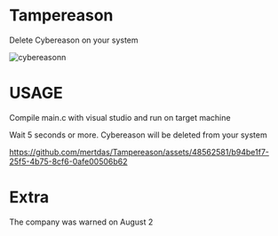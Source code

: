 # Tampereason
Delete Cybereason on your system<br>

![cybereasonn](https://github.com/mertdas/Tampereason/assets/48562581/4d82ac7b-779e-4880-9424-9a62d484b593)

# USAGE

Compile main.c with visual studio and run on target machine<br>

Wait 5 seconds or more. Cybereason will be deleted from your system






https://github.com/mertdas/Tampereason/assets/48562581/b94be1f7-25f5-4b75-8cf6-0afe00506b62



# Extra

The company was warned on August 2

